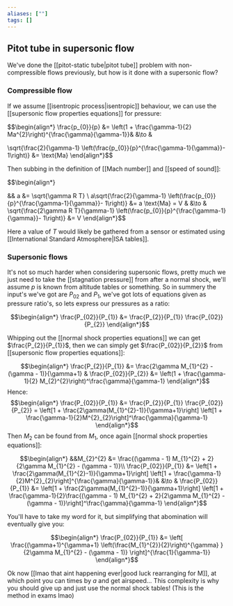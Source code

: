 ```yaml
---
aliases: [""]
tags: []
---
```


## Pitot tube in supersonic flow

We've done the [[pitot-static tube|pitot tube]] problem with non-compressible flows previously, but how is it done with a supersonic flow?

### Compressible flow

If we assume [[isentropic process|isentropic]] behaviour, we can use the [[supersonic flow properties equations]] for pressure:

$$\begin{align*}
\frac{p_{0}}{p} &= \left(1 + \frac{\gamma-1}{2} Ma^{2}\right)^{\frac{\gamma}{\gamma-1}}& &\to &

 \sqrt{\frac{2}{\gamma-1} \left(\frac{p_{0}}{p}^{\frac{\gamma-1}{\gamma}}- 1\right)}   &=  \text{Ma}
\end{align*}$$

Then subbing in the definition of [[Mach number]] and [[speed of sound]]:

$$\begin{align*}

&& a &= \sqrt{\gamma R T} \\
a\sqrt{\frac{2}{\gamma-1} \left(\frac{p_{0}}{p}^{\frac{\gamma-1}{\gamma}}- 1\right)}   &= a  \text{Ma} = V & &\to & \sqrt{\frac{2\gamma R T}{\gamma-1} \left(\frac{p_{0}}{p}^{\frac{\gamma-1}{\gamma}}- 1\right)}   &=  V
\end{align*}$$

Here a value of $T$ would likely be gathered from a sensor or estimated using [[International Standard Atmosphere|ISA tables]].

### Supersonic flows

It's not so much harder when considering supersonic flows, pretty much we just need to take the [[stagnation pressure]] from after a normal shock, we'll assume $p$ is known from altitude tables or something. So in summery the input's we've got are $P_{02}$ and $P_{1}$, we've got lots of equations given as pressure ratio's, so lets express our pressures as a ratio:

$$\begin{align*}
\frac{P_{02}}{P_{1}} &= \frac{P_{2}}{P_{1}} \frac{P_{02}}{P_{2}}
\end{align*}$$



Whipping out the [[normal shock properties equations]] we can get $\frac{P_{2}}{P_{1}}$, then we can simply get $\frac{P_{02}}{P_{2}}$ from [[supersonic flow properties equations]]:

$$\begin{align*}
 \frac{P_{2}}{P_{1}} &= \frac{2\gamma M_{1}^{2} - (\gamma - 1)}{\gamma+1} & \frac{P_{02}}{P_{2}} &= \left(1 + \frac{\gamma-1}{2} M_{2}^{2}\right)^\frac{\gamma}{\gamma-1}
\end{align*}$$
Hence: $$\begin{align*} \frac{P_{02}}{P_{1}} &= \frac{P_{2}}{P_{1}} \frac{P_{02}}{P_{2}}  = \left[1 + \frac{2\gamma(M_{1}^{2}-1)}{\gamma+1}\right] \left[1 + \frac{\gamma-1}{2}M^{2}_{2}\right]^\frac{\gamma}{\gamma-1} \end{align*}$$
Then $M_{2}$ can be found from $M_{1}$, once again [[normal shock properties equations]]:

$$\begin{align*}
&&M_{2}^{2}  &= \frac{(\gamma - 1) M_{1}^{2} + 2}{2\gamma M_{1}^{2} - (\gamma - 1)}\\
\frac{P_{02}}{P_{1}} &=   \left[1 + \frac{2\gamma(M_{1}^{2}-1)}{\gamma+1}\right] \left[1 + \frac{\gamma-1}{2}M^{2}_{2}\right]^{\frac{\gamma}{\gamma-1}}& &\to & \frac{P_{02}}{P_{1}} &=   \left[1 + \frac{2\gamma(M_{1}^{2}-1)}{\gamma+1}\right] \left[1 + \frac{\gamma-1}{2}\frac{(\gamma - 1) M_{1}^{2} + 2}{2\gamma M_{1}^{2} - (\gamma - 1)}\right]^\frac{\gamma}{\gamma-1}
\end{align*}$$

You'll have to take my word for it, but simplifying that abomination will eventually give you:

$$\begin{align*}
\frac{P_{02}}{P_{1}} &= \left[ \frac{(\gamma+1)^{\gamma+1} \left(\frac{M_{1}^{2}}{2}\right)^{\gamma} }{2\gamma M_{1}^{2} - (\gamma - 1)} \right]^{\frac{1}{\gamma-1}}
\end{align*}$$

Ok now [[lmao that aint happening ever|good luck rearranging for M]], at which point you can times by $a$ and get airspeed... This complexity is why you should give up and just use the normal shock tables! (This is the method in exams lmao)
